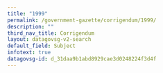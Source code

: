 ```yaml
---
title: "1999"
permalink: /government-gazette/corrigendum/1999/
description: ""
third_nav_title: Corrigendum
layout: datagovsg-v2-search
default_field: Subject
infotext: true
datagovsg-id: d_31daa9b1abd8929cae3d0248224f3d4f
---
```

